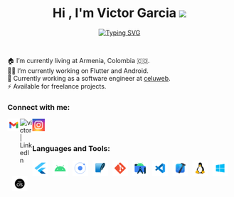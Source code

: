 <h1 align="center"><b>Hi , I'm Victor Garcia </b><img src="https://media.giphy.com/media/hvRJCLFzcasrR4ia7z/giphy.gif" width="35"></h1>


<p align="center">
<a href="https://git.io/typing-svg"><img src="https://readme-typing-svg.demolab.com?font=Fira+Code&duration=2000&pause=1000&center=true&vCenter=true&width=435&lines=Victor+Manuel+Garcia+Hurtado+;Mobile+Developer" alt="Typing SVG" /></a>
</p>
<br>

🏠 I’m currently living at Armenia, Colombia 🇨🇴.<br/>
👨‍💻 I’m currently working on Flutter and Android.<br/>
🔭 Currently working as a software engineer at [celuweb].<br/>
⚡ Available for freelance projects.<br/>

### Connect with me:


[<img align="left" alt="vmgarciahurtado@gmail.com | Gmail" width="28px" src="https://raw.githubusercontent.com/edent/SuperTinyIcons/master/images/svg/gmail.svg" />][gmail]
[<img align="left" alt="victor | LinkedIn" width="28px" src="https://camo.githubusercontent.com/c8a9c5b414cd812ad6a97a46c29af67239ddaeae08c41724ff7d945fb4c047e5/68747470733a2f2f6564656e742e6769746875622e696f2f537570657254696e7949636f6e732f696d616765732f7376672f6c696e6b6564696e2e737667" />][linkedin]
[<img align="left" alt="vmgarciahurtado@gmail.com | Instagram" width="28px" src="https://raw.githubusercontent.com/edent/SuperTinyIcons/master/images/svg/instagram.svg" />][instagram]

<br/>
<br/>

### Languages and Tools:

<img align="left"  width="25px" height="25px" src="./flutter.png" style="color:#FFF;border:5px solid white"/>
<img align="left"  width="25px" height="25px" src="./android.png" style="background-color:white;border:5px solid white; margin:0px 0px 0px 10px" />
<img align="left"  width="25px" height="25px" src="./ionic.png" style="background-color:white;border:5px solid white; margin:0px 0px 0px 10px" />
<img align="left"  width="25px" height="25px" src="./sqlite.png" style="background-color:white;border:5px solid white; margin:0px 0px 0px 10px" />
<img align="left"  width="25px" height="25px" src="./git.png" style="background-color:white;border:5px solid white; margin:0px 0px 0px 10px" />
<img align="left"  width="25px" height="25px" src="./android_studio.png" style="background-color:white;border:5px solid white; margin:0px 0px 0px 10px"/>
<img align="left"  width="25px" height="25px" src="./vscode.png" style="background-color:white;border:5px solid white; margin:0px 0px 0px 10px" />
<img align="left"  width="25px" height="25px" src="./xcode.png" style="background-color:white;border:5px solid white; margin:0px 0px 0px 10px" />
<img align="left"  width="25px" height="25px" src="./linux.png" style="background-color:white;border:5px solid white; margin:0px 0px 0px 10px" />
<img align="left"  width="25px" height="25px" src="./windows.png" style="background-color:white;border:5px solid white; margin:0px 0px 0px 10px" />
<img align="left"  width="25px" height="25px" src="./macos.png" style="background-color:white;border:5px solid white; margin:0px 0px 0px 10px" />

<br/>

[celuweb]: https://www.celuweb.com
[linkedin]: https://www.linkedin.com/in/victor-manuel-garcia-hurtado-0700a21b7/
[gmail]: mailto:vmgarciahurtado@gmail.com
[instagram]: https://www.instagram.com/vm_garciah/
